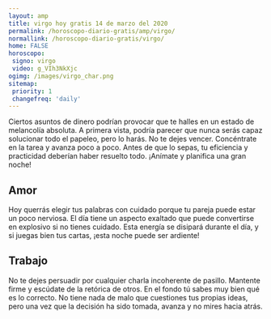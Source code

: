 ```yaml
---
layout: amp
title: virgo hoy gratis 14 de marzo del 2020 
permalink: /horoscopo-diario-gratis/amp/virgo/
normallink: /horoscopo-diario-gratis/virgo/
home: FALSE
horoscopo:
 signo: virgo
 video: g_VIh3NkXjc
ogimg: /images/virgo_char.png
sitemap:
 priority: 1
 changefreq: 'daily'
---
```



Ciertos asuntos de dinero podrían provocar que te halles en un estado de melancolía absoluta. A primera vista, podría parecer que nunca serás capaz solucionar todo el papeleo, pero lo harás. No te dejes vencer. Concéntrate en la tarea y avanza poco a poco. Antes de que lo sepas, tu eficiencia y practicidad deberían haber resuelto todo. ¡Anímate y planifica una gran noche!

## Amor

Hoy querrás elegir tus palabras con cuidado porque tu pareja puede estar un poco nerviosa. El día tiene un aspecto exaltado que puede convertirse en explosivo si no tienes cuidado. Esta energía se disipará durante el día, y si juegas bien tus cartas, ¡esta noche puede ser ardiente!

## Trabajo

No te dejes persuadir por cualquier charla incoherente de pasillo. Mantente firme y escúdate de la retórica de otros. En el fondo tú sabes muy bien qué es lo correcto. No tiene nada de malo que cuestiones tus propias ideas, pero una vez que la decisión ha sido tomada, avanza y no mires hacia atrás.